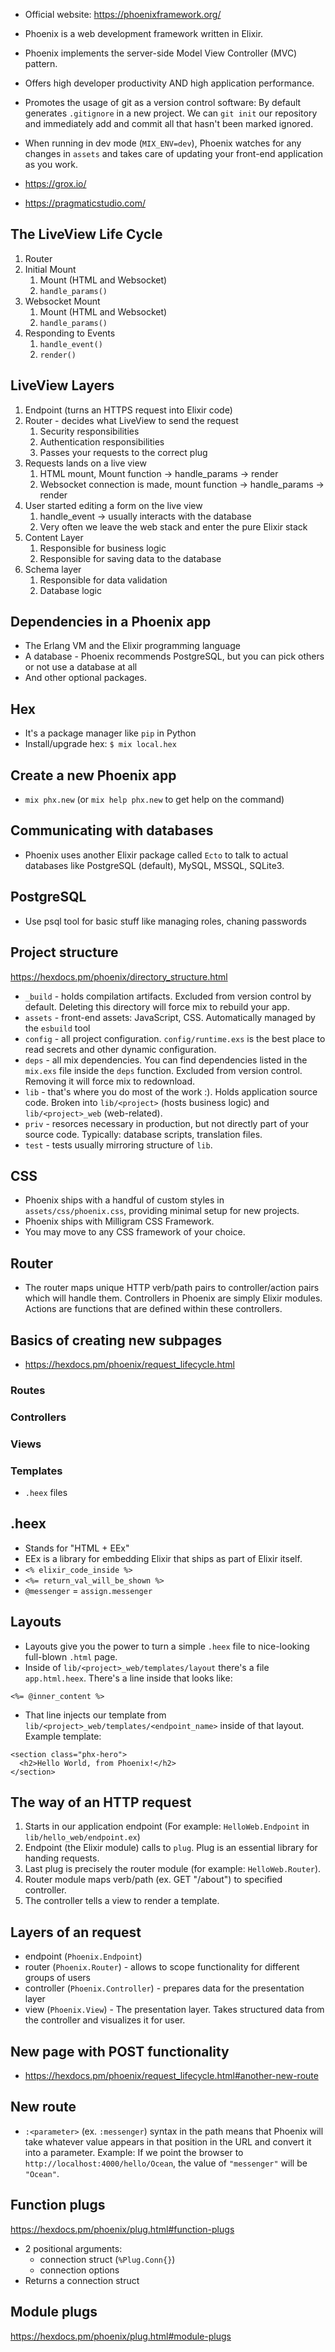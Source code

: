 - Official website: https://phoenixframework.org/
- Phoenix is a web development framework written in Elixir.
- Phoenix implements the server-side Model View Controller (MVC) pattern.
- Offers high developer productivity AND high application performance.

- Promotes the usage of git as a version control software: By default generates `.gitignore` in a new project. We can `git init` our repository and immediately add and commit all that hasn't been marked ignored.
- When running in dev mode (`MIX_ENV=dev`), Phoenix watches for any changes in `assets` and takes care of updating your front-end application as you work.

- https://grox.io/
- https://pragmaticstudio.com/

## The LiveView Life Cycle
1) Router
2) Initial Mount
	1) Mount (HTML and Websocket)
	2) `handle_params()`
3) Websocket Mount
	1) Mount (HTML and Websocket)
	2) `handle_params()`
4) Responding to Events
	1) `handle_event()`
	2) `render()`

## LiveView Layers
1) Endpoint (turns an HTTPS request into Elixir code)
2) Router - decides what LiveView to send the request
	1) Security responsibilities
	2) Authentication responsibilities
	3) Passes your requests to the correct plug
3) Requests lands on a live view 
	1) HTML mount, Mount function ->  handle_params -> render
	2) Websocket connection is made, mount function -> handle_params -> render
4) User started editing a form on the live view
	1) handle_event -> usually interacts with the database
	2) Very often we leave the web stack and enter the pure Elixir stack
5) Content Layer
	1) Responsible for business logic
	2) Responsible for saving data to the database
6) Schema layer
	1) Responsible for data validation
	2) Database logic

## Dependencies in a Phoenix app
- The Erlang VM and the Elixir programming language
- A database - Phoenix recommends PostgreSQL, but you can pick others or not use a database at all
- And other optional packages.

## Hex
- It's a package manager like `pip` in Python
- Install/upgrade hex: `$ mix local.hex`

## Create a new Phoenix app
- `mix phx.new` (or `mix help phx.new` to get help on the command)

## Communicating with databases
- Phoenix uses another Elixir package called `Ecto` to talk to actual databases like PostgreSQL (default), MySQL, MSSQL, SQLite3.

## PostgreSQL
- Use psql tool for basic stuff like managing roles, chaning passwords

## Project structure
https://hexdocs.pm/phoenix/directory_structure.html
- `_build` - holds compilation artifacts. Excluded from version control by default. Deleting this directory will force mix to rebuild your app.
- `assets` - front-end assets: JavaScript, CSS. Automatically managed by the `esbuild` tool
- `config` - all project configuration. `config/runtime.exs` is the best place to read secrets and other dynamic configuration.
- `deps` - all mix dependencies. You can find dependencies listed in the `mix.exs` file inside the `deps` function. Excluded from version control. Removing it will force mix to redownload.
- `lib` - that's where you do most of the work :). Holds application source code. Broken into `lib/<project>` (hosts business logic) and `lib/<project>_web` (web-related).
- `priv` - resorces necessary in production, but not directly part of your source code. Typically: database scripts, translation files.
- `test` - tests usually mirroring structure of `lib`.

## CSS
- Phoenix ships with a handful of custom styles in `assets/css/phoenix.css`, providing minimal setup for new projects.
- Phoenix ships with Milligram CSS Framework.
- You may move to any CSS framework of your choice.

## Router
- The router maps unique HTTP verb/path pairs to controller/action pairs which will handle them. Controllers in Phoenix are simply Elixir modules. Actions are functions that are defined within these controllers.

## Basics of creating new subpages
- https://hexdocs.pm/phoenix/request_lifecycle.html
### Routes
### Controllers
### Views
### Templates
- `.heex` files

## .heex
- Stands for "HTML + EEx"
- EEx is a library for embedding Elixir that ships as part of Elixir itself.
- `<% elixir_code_inside %>`
- `<%= return_val_will_be_shown %>`
- `@messenger` = `assign.messenger`

## Layouts
- Layouts give you the power to turn a simple `.heex` file to nice-looking full-blown `.html` page.
- Inside of `lib/<project>_web/templates/layout` there's a file `app.html.heex`. There's a line inside that looks like:
```
<%= @inner_content %>
```
- That line injects our template from `lib/<project>_web/templates/<endpoint_name>` inside of that layout. Example template:
```
<section class="phx-hero">
  <h2>Hello World, from Phoenix!</h2>
</section>
```

## The way of an HTTP request
1) Starts in our application endpoint (For example: `HelloWeb.Endpoint` in `lib/hello_web/endpoint.ex`)
2) Endpoint (the Elixir module) calls to `plug`. Plug is an essential library for handing requests.
3) Last plug is precisely the router module (for example: `HelloWeb.Router`).
4) Router module maps verb/path (ex. GET "/about") to specified controller.
5) The controller tells a view to render a template.

## Layers of an request
- endpoint (`Phoenix.Endpoint`)
- router (`Phoenix.Router`) - allows to scope functionality for different groups of users
- controller (`Phoenix.Controller`) - prepares data for the presentation layer
- view (`Phoenix.View`) - The presentation layer. Takes structured data from the controller and visualizes it for user.

## New page with POST functionality
- https://hexdocs.pm/phoenix/request_lifecycle.html#another-new-route

## New route
- `:<parameter>` (ex. `:messenger`) syntax in the path means that Phoenix will take whatever value appears in that position in the URL and convert it into a parameter. Example: If we point the browser to `http://localhost:4000/hello/Ocean`, the value of `"messenger"` will be `"Ocean"`.

## Function plugs
https://hexdocs.pm/phoenix/plug.html#function-plugs
- 2 positional arguments:
	- connection struct (`%Plug.Conn{}`)
	- connection options
- Returns a connection struct

## Module plugs
https://hexdocs.pm/phoenix/plug.html#module-plugs